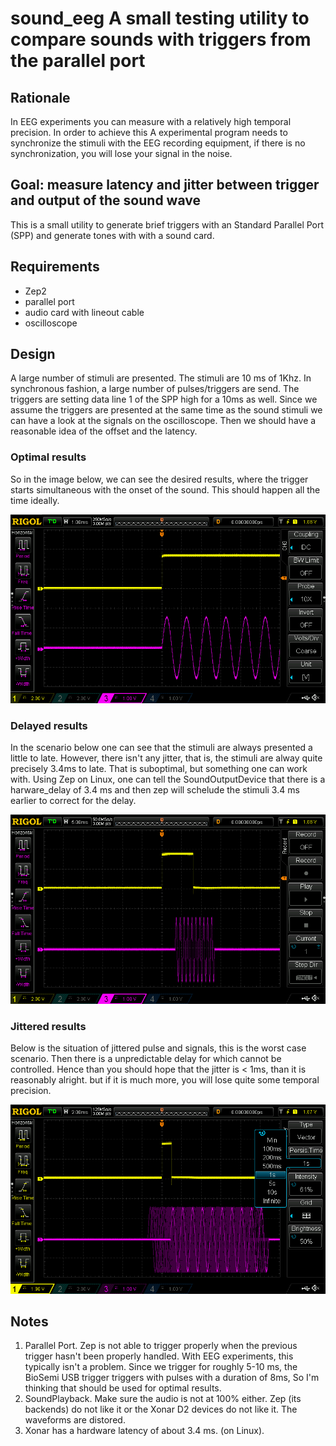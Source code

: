 # sound_eeg A small testing utility to compare sounds with triggers from the parallel port

## Rationale
In EEG experiments you can measure with a relatively high temporal precision.
In order to achieve this A experimental program needs to synchronize the
stimuli with the EEG recording equipment, if there is no synchronization,
you will lose your signal in the noise.

## Goal: measure latency and jitter between trigger and output of the sound wave
This is a small utility to generate brief triggers with an Standard Parallel
Port (SPP) and generate tones with with a sound card.

## Requirements
- Zep2
- parallel port
- audio card with lineout cable
- oscilloscope

## Design

A large number of stimuli are presented. The stimuli are 10 ms of 1Khz. In
synchronous fashion, a large number of pulses/triggers are send.
The triggers are setting data line 1 of the SPP high for a 10ms as well.
Since we assume the triggers are presented at the same time as the sound
stimuli we can have a look at the signals on the oscilloscope. Then we should
have a reasonable idea of the offset and the latency.

### Optimal results
So in the image below, we can see the desired results, where the trigger starts
simultaneous  with the onset of the sound. This should happen all the time ideally.

![alt text][simultaneous]

### Delayed results
In the scenario below one can see that the stimuli are always presented a little
to late. However, there isn't any jitter, that is, the stimuli are alway quite
precisely 3.4ms to late. That is suboptimal, but something one can work with.
Using Zep on Linux, one can tell the SoundOutputDevice that there is a
harware_delay of 3.4 ms and then zep will schelude the stimuli 3.4 ms earlier
to correct for the delay.

![alt text][delayed]

### Jittered results
Below is the situation of jittered pulse and signals, this is the worst case
scenario. Then there is a unpredictable delay for which cannot be controlled.
Hence than you should hope that the jitter is < 1ms, than it is reasonably alright.
but if it is much more, you will lose quite some temporal precision.

![alt text][jitter]



## Notes
1. Parallel Port. Zep is not able to trigger properly when the previous trigger
hasn't been properly handled. With EEG experiments, this typically isn't a
problem. Since we trigger for roughly 5-10 ms, the BioSemi USB trigger triggers
with pulses with a duration of 8ms, So I'm thinking that should be used for
optimal results.
2. SoundPlayback. Make sure the audio is not at 100% either. Zep (its backends)
do not like it or the Xonar D2 devices do not like it. The waveforms are
distored.
3. Xonar has a hardware latency of about 3.4 ms. (on Linux).

[simultaneous]: ./images/oscilloscope.png
[delayed]: ./images/delayed.png
[jitter]: ./images/jitter.png

